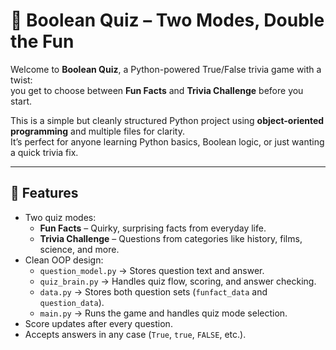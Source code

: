 # 🧠 Boolean Quiz – Two Modes, Double the Fun  

Welcome to **Boolean Quiz**, a Python-powered True/False trivia game with a twist:  
you get to choose between **Fun Facts** and **Trivia Challenge** before you start.  

This is a simple but cleanly structured Python project using **object-oriented programming** and multiple files for clarity.  
It’s perfect for anyone learning Python basics, Boolean logic, or just wanting a quick trivia fix.  

---

## 🎯 Features  
- Two quiz modes:
  - **Fun Facts** – Quirky, surprising facts from everyday life.  
  - **Trivia Challenge** – Questions from categories like history, films, science, and more.  
- Clean OOP design:
  - `question_model.py` → Stores question text and answer.  
  - `quiz_brain.py` → Handles quiz flow, scoring, and answer checking.  
  - `data.py` → Stores both question sets (`funfact_data` and `question_data`).  
  - `main.py` → Runs the game and handles quiz mode selection.  
- Score updates after every question.  
- Accepts answers in any case (`True`, `true`, `FALSE`, etc.).  


